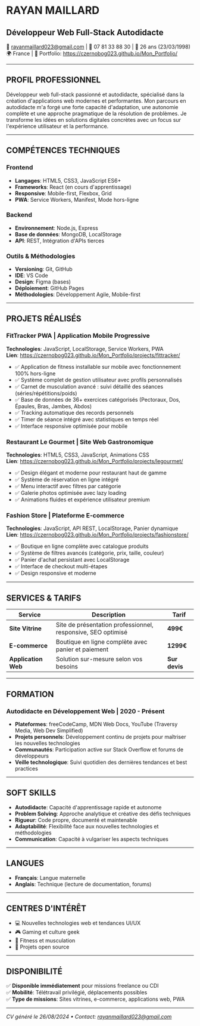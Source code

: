 # RAYAN MAILLARD
## Développeur Web Full-Stack Autodidacte

📧 rayanmaillard023@gmail.com | 📱 07 81 33 88 30 | 🎂 26 ans (23/03/1998)  
🌍 France | 💼 Portfolio: https://czernobog023.github.io/Mon_Portfolio/

---

## PROFIL PROFESSIONNEL

Développeur web full-stack passionné et autodidacte, spécialisé dans la création d'applications web modernes et performantes. Mon parcours en autodidacte m'a forgé une forte capacité d'adaptation, une autonomie complète et une approche pragmatique de la résolution de problèmes. Je transforme les idées en solutions digitales concrètes avec un focus sur l'expérience utilisateur et la performance.

---

## COMPÉTENCES TECHNIQUES

### Frontend
- **Langages**: HTML5, CSS3, JavaScript ES6+
- **Frameworks**: React (en cours d'apprentissage)
- **Responsive**: Mobile-first, Flexbox, Grid
- **PWA**: Service Workers, Manifest, Mode hors-ligne

### Backend
- **Environnement**: Node.js, Express
- **Base de données**: MongoDB, LocalStorage
- **API**: REST, Intégration d'APIs tierces

### Outils & Méthodologies
- **Versioning**: Git, GitHub
- **IDE**: VS Code
- **Design**: Figma (bases)
- **Déploiement**: GitHub Pages
- **Méthodologies**: Développement Agile, Mobile-first

---

## PROJETS RÉALISÉS

### FitTracker PWA | Application Mobile Progressive
**Technologies**: JavaScript, LocalStorage, Service Workers, PWA  
**Lien**: https://czernobog023.github.io/Mon_Portfolio/projects/fittracker/

- ✅ Application de fitness installable sur mobile avec fonctionnement 100% hors-ligne
- ✅ Système complet de gestion utilisateur avec profils personnalisés
- ✅ Carnet de musculation avancé : suivi détaillé des séances (séries/répétitions/poids)
- ✅ Base de données de 36+ exercices catégorisés (Pectoraux, Dos, Épaules, Bras, Jambes, Abdos)
- ✅ Tracking automatique des records personnels
- ✅ Timer de séance intégré avec statistiques en temps réel
- ✅ Interface responsive optimisée pour mobile

### Restaurant Le Gourmet | Site Web Gastronomique
**Technologies**: HTML5, CSS3, JavaScript, Animations CSS  
**Lien**: https://czernobog023.github.io/Mon_Portfolio/projects/legourmet/

- ✅ Design élégant et moderne pour restaurant haut de gamme
- ✅ Système de réservation en ligne intégré
- ✅ Menu interactif avec filtres par catégorie
- ✅ Galerie photos optimisée avec lazy loading
- ✅ Animations fluides et expérience utilisateur premium

### Fashion Store | Plateforme E-commerce
**Technologies**: JavaScript, API REST, LocalStorage, Panier dynamique  
**Lien**: https://czernobog023.github.io/Mon_Portfolio/projects/fashionstore/

- ✅ Boutique en ligne complète avec catalogue produits
- ✅ Système de filtres avancés (catégorie, prix, taille, couleur)
- ✅ Panier d'achat persistant avec LocalStorage
- ✅ Interface de checkout multi-étapes
- ✅ Design responsive et moderne

---

## SERVICES & TARIFS

| Service | Description | Tarif |
|---------|------------|-------|
| **Site Vitrine** | Site de présentation professionnel, responsive, SEO optimisé | **499€** |
| **E-commerce** | Boutique en ligne complète avec panier et paiement | **1299€** |
| **Application Web** | Solution sur-mesure selon vos besoins | **Sur devis** |

---

## FORMATION

### Autodidacte en Développement Web | 2020 - Présent
- **Plateformes**: freeCodeCamp, MDN Web Docs, YouTube (Traversy Media, Web Dev Simplified)
- **Projets personnels**: Développement continu de projets pour maîtriser les nouvelles technologies
- **Communautés**: Participation active sur Stack Overflow et forums de développeurs
- **Veille technologique**: Suivi quotidien des dernières tendances et best practices

---

## SOFT SKILLS

- **Autodidacte**: Capacité d'apprentissage rapide et autonome
- **Problem Solving**: Approche analytique et créative des défis techniques
- **Rigueur**: Code propre, documenté et maintenable
- **Adaptabilité**: Flexibilité face aux nouvelles technologies et méthodologies
- **Communication**: Capacité à vulgariser les aspects techniques

---

## LANGUES

- **Français**: Langue maternelle
- **Anglais**: Technique (lecture de documentation, forums)

---

## CENTRES D'INTÉRÊT

- 💻 Nouvelles technologies web et tendances UI/UX
- 🎮 Gaming et culture geek
- 💪 Fitness et musculation
- 🚀 Projets open source

---

## DISPONIBILITÉ

✅ **Disponible immédiatement** pour missions freelance ou CDI  
✅ **Mobilité**: Télétravail privilégié, déplacements possibles  
✅ **Type de missions**: Sites vitrines, e-commerce, applications web, PWA

---

*CV généré le 26/08/2024 • Contact: rayanmaillard023@gmail.com*